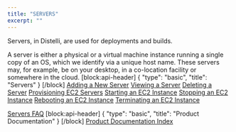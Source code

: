 ```yaml
---
title: "SERVERS"
excerpt: ""
---
```

Servers, in Distelli, are used for deployments and builds.

A server is either a physical or a virtual machine instance running a single copy of an OS, which we identify via a unique host name. These servers may, for example, be on your desktop, in a co-location facility or somewhere in the cloud.
[block:api-header]
{
  "type": "basic",
  "title": "Servers"
}
[/block]
[Adding a New Server](doc:adding-a-new-server)
[Viewing a Server](doc:viewing-a-server)
[Deleting a Server](doc:deleting-a-server) 
[Provisioning EC2 Servers](doc:provisioning-ec2-servers) 
[Starting an EC2 Instance](doc:starting-an-ec2-instance) 
[Stopping an EC2 Instance](doc:stopping-an-ec2-instance) 
[Rebooting an EC2 Instance](doc:rebooting-an-ec2-instance) 
[Terminating an EC2 Instance](doc:terminating-an-ec2-instance) 

[Servers FAQ](doc:servers-faq) 
[block:api-header]
{
  "type": "basic",
  "title": "Product Documentation"
}
[/block]
[Product Documentation Index](doc:product-documentation-index)